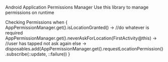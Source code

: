 Android Application Permissions Manager
Use this library to manage permissions on runtime

Checking Permissions
  when {
                AppPermissionManager.get().isLocationGranted() -> //do whatever is required
                AppPermissionManager.get().neverAskForLocation(FirstActivity@this) -> //user has tapped not ask again
                else -> disposables.add(AppPermissionManager.get().requestLocationPermission().subscribe(::update, ::failure))
            }
